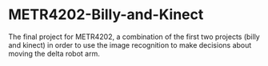 METR4202-Billy-and-Kinect
=========================

The final project for METR4202, a combination of the first two projects (billy and kinect) in order to use the image recognition to make decisions about moving the delta robot arm.
